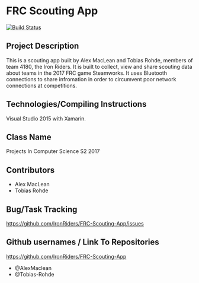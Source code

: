 # FRC Scouting App

[![Build Status](https://travis-ci.org/IronRiders/FRC-Scouting-App.svg?branch=master)](https://travis-ci.org/IronRiders/FRC-Scouting-App)

## Project Description

This is a scouting app built by Alex MacLean and Tobias Rohde, members of team 4180, the Iron Riders. It is built to collect, view and share scouting data about teams in the 2017 FRC game Steamworks. It uses Bluetooth connections to share infromation in order to circumvent poor network connections at competitions.

## Technologies/Compiling Instructions 
Visual Studio 2015 with Xamarin.

## Class Name 
Projects In Computer Science S2 2017

## Contributors
* Alex MacLean
* Tobias Rohde

## Bug/Task Tracking
https://github.com/IronRiders/FRC-Scouting-App/issues

## Github usernames / Link To Repositories
https://github.com/IronRiders/FRC-Scouting-App
* @AlexMaclean
* @Tobias-Rohde
